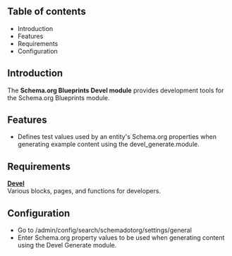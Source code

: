 Table of contents
-----------------

* Introduction
* Features
* Requirements
* Configuration


Introduction
------------

The **Schema.org Blueprints Devel module** provides development tools for the
Schema.org Blueprints module.


Features
--------

- Defines test values used by an entity's Schema.org properties when generating
  example content using the devel_generate.module.


Requirements
------------

**[Devel](https://www.drupal.org/project/devel)**      
Various blocks, pages, and functions for developers.


Configuration
-------------

- Go to /admin/config/search/schemadotorg/settings/general
- Enter Schema.org property values to be used when generating content using
  the Devel Generate module.
